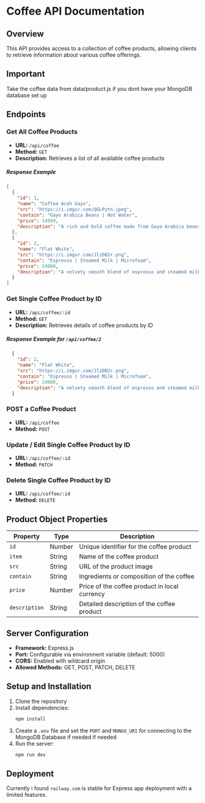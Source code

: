 # Coffee API Documentation

## Overview
This API provides access to a collection of coffee products, allowing clients to retrieve information about various coffee offerings.

## Important
Take the coffee data from data/product.js if you dont have your MongoDB database set up

## Endpoints

### Get All Coffee Products
- **URL:** `/api/coffee`
- **Method:** `GET`
- **Description:** Retrieves a list of all available coffee products

##### Response Example
```json
[
  {
    "id": 1,
    "name": "Coffee Aceh Gayo",
    "src": "https://i.imgur.com/QGLPytn.jpeg",
    "contain": "Gayo Arabica Beans | Hot Water",
    "price": 14999,
    "description": "A rich and bold coffee made from Gayo Arabica beans, known for its smooth taste, low acidity, and deep, earthy aroma. The slow roasting process enhances its unique flavor, making it a top choice for coffee connoisseurs seeking a full-bodied experience."
  },
  {
    "id": 2,
    "name": "Flat White",
    "src": "https://i.imgur.com/JlzDB2r.png",
    "contain": "Espresso | Steamed Milk | Microfoam",
    "price": 24000,
    "description": "A velvety smooth blend of espresso and steamed milk, topped with microfoam for a rich texture. This Australian favorite delivers a balanced coffee-to-milk ratio, offering a silky, creamy mouthfeel with a strong espresso taste in every sip."
  }
]
```

### Get Single Coffee Product by ID
- **URL:** `/api/coffee/:id`
- **Method:** `GET`
- **Description:** Retrieves details of coffee products by ID

##### Response Example for `/api/coffee/2`
```json
  {
    "id": 2,
    "name": "Flat White",
    "src": "https://i.imgur.com/JlzDB2r.png",
    "contain": "Espresso | Steamed Milk | Microfoam",
    "price": 24000,
    "description": "A velvety smooth blend of espresso and steamed milk, topped with microfoam for a rich texture. This Australian favorite delivers a balanced coffee-to-milk ratio, offering a silky, creamy mouthfeel with a strong espresso taste in every sip."
  }
```

### POST a Coffee Product
- **URL:** `/api/coffee`
- **Method:** `POST`

### Update / Edit Single Coffee Product by ID
- **URL:** `/api/coffee/:id`
- **Method:** `PATCH`

### Delete Single Coffee Product by ID
- **URL:** `/api/coffee/:id`
- **Method:** `DELETE`


## Product Object Properties
| Property | Type | Description |
|----------|------|-------------|
| `id` | Number | Unique identifier for the coffee product |
| `item` | String | Name of the coffee product |
| `src` | String | URL of the product image |
| `contain` | String | Ingredients or composition of the coffee |
| `price` | Number | Price of the coffee product in local currency |
| `description` | String | Detailed description of the coffee product |

## Server Configuration
- **Framework:** Express.js
- **Port:** Configurable via environment variable (default: 5000)
- **CORS:** Enabled with wildcard origin
- **Allowed Methods:** GET, POST, PATCH, DELETE

## Setup and Installation
1. Clone the repository
2. Install dependencies:
   ```bash
   npm install
   ```
3. Create a `.env` file and set the `PORT` and `MONGO_URI` for connecting to the MongoDB Database if needed if needed
4. Run the server:
   ```bash
   npm run dev
   ```

## Deployment
Currently i found `railway.com` is stable for Express app deployment with a limited features.
